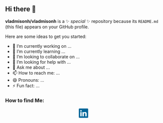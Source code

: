 ## Hi there 👋

**vladmisonh/vladmisonh** is a ✨ _special_ ✨ repository because its `README.md` (this file) appears on your GitHub profile.

Here are some ideas to get you started:

- 🔭 I’m currently working on ...
- 🌱 I’m currently learning ...
- 👯 I’m looking to collaborate on ...
- 🤔 I’m looking for help with ...
- 💬 Ask me about ...
- 📫 How to reach me: ...
- 😄 Pronouns: ...
- ⚡ Fun fact: ...



### How to find Me:

<p align="center">
	<a href="https://www.linkedin.com/in/vladyslav-misonh/" target="_blank" title="LinkedIn"><img align="center" src="https://github.com/vladmisonh/vladmisonh/blob/main/Images/linkedin.png" alt="https://www.linkedin.com/in/vladyslav-misonh/" height="30" width="30" /></a>
</p>
